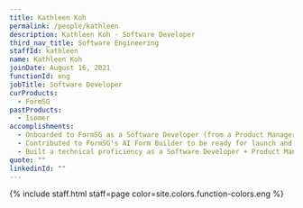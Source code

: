 ```yaml
---
title: Kathleen Koh
permalink: /people/kathleen
description: Kathleen Koh - Software Developer
third_nav_title: Software Engineering
staffId: kathleen
name: Kathleen Koh
joinDate: August 16, 2021
functionId: eng
jobTitle: Software Developer
curProducts:
  - FormSG
pastProducts:
  - Isomer
accomplishments:
  - Onboarded to FormSG as a Software Developer (from a Product Manager)!
  - Contributed to FormSG's AI Form Builder to be ready for launch and multiple other features on FormSG.
  - Built a technical proficiency as a Software Developer + Product Manager.
quote: ""
linkedinId: ""
---
```


{% include staff.html staff=page color=site.colors.function-colors.eng %}
